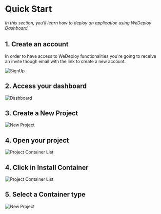 # Quick Start

###### In this section, you'll learn how to deploy an application using WeDeploy Dashboard.

<!-- <article id="1-first-section"> -->

## 1. Create an account

In order to have access to WeDeploy functionalities you're going to receive an invite though email with the link to create a new account.

![SignUp](https://cloud.githubusercontent.com/assets/301291/17794030/c75a120a-6560-11e6-867e-582391b3eb9c.png)

<!-- </article> -->

<!-- <article id="2-second-section"> -->

## 2. Access your dashboard

![Dashboard](https://cloud.githubusercontent.com/assets/301291/17794055/1648e0c6-6561-11e6-9636-1928a45742d5.png)

<!-- </article> -->

<!-- <article id="3-third-section"> -->

## 3. Create a New Project

![New Project](https://cloud.githubusercontent.com/assets/301291/17794088/489d7c94-6561-11e6-95d5-218dedc01d40.png)

<!-- </article> -->

<!-- <article id="4-fourth-section"> -->

## 4. Open your project

![Project Container List](https://cloud.githubusercontent.com/assets/301291/17794132/86acb450-6561-11e6-8569-aec65e33fe55.png)

<!-- </article> -->

<!-- <article id="4-fourth-section"> -->

## 4. Click in Install Container

![Project Container List](https://cloud.githubusercontent.com/assets/301291/17794105/5990a530-6561-11e6-9e3d-fa8ade3d93ac.png)

<!-- </article> -->

<!-- <article id="4-fourth-section"> -->

## 5. Select a Container type

![New Project](https://cloud.githubusercontent.com/assets/301291/17794174/e36924f8-6561-11e6-8bf1-a14dd40f522b.png)


<!-- </article> -->
